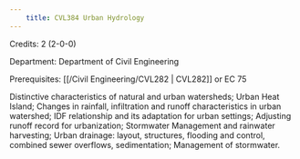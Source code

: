 ```yaml
---
    title: CVL384 Urban Hydrology
---
```

Credits: 2 (2-0-0)

Department: Department of Civil Engineering

Prerequisites: [[/Civil Engineering/CVL282 | CVL282]] or EC 75

Distinctive characteristics of natural and urban watersheds; Urban Heat Island; Changes in rainfall, infiltration and runoff characteristics in urban watershed; IDF relationship and its adaptation for urban settings; Adjusting runoff record for urbanization; Stormwater Management and rainwater harvesting; Urban drainage: layout, structures, flooding and control, combined sewer overflows, sedimentation; Management of stormwater.